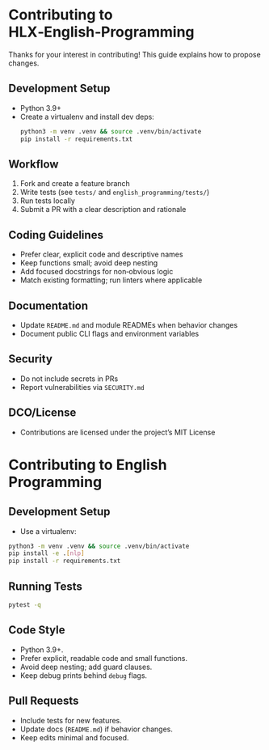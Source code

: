 # Contributing to HLX‑English‑Programming

Thanks for your interest in contributing! This guide explains how to propose changes.

## Development Setup

- Python 3.9+
- Create a virtualenv and install dev deps:
  ```bash
  python3 -m venv .venv && source .venv/bin/activate
  pip install -r requirements.txt
  ```

## Workflow

1. Fork and create a feature branch
2. Write tests (see `tests/` and `english_programming/tests/`)
3. Run tests locally
4. Submit a PR with a clear description and rationale

## Coding Guidelines

- Prefer clear, explicit code and descriptive names
- Keep functions small; avoid deep nesting
- Add focused docstrings for non‑obvious logic
- Match existing formatting; run linters where applicable

## Documentation

- Update `README.md` and module READMEs when behavior changes
- Document public CLI flags and environment variables

## Security

- Do not include secrets in PRs
- Report vulnerabilities via `SECURITY.md`

## DCO/License

- Contributions are licensed under the project’s MIT License
# Contributing to English Programming

## Development Setup
- Use a virtualenv:
```bash
python3 -m venv .venv && source .venv/bin/activate
pip install -e .[nlp]
pip install -r requirements.txt
```

## Running Tests
```bash
pytest -q
```

## Code Style
- Python 3.9+.
- Prefer explicit, readable code and small functions.
- Avoid deep nesting; add guard clauses.
- Keep debug prints behind `debug` flags.

## Pull Requests
- Include tests for new features.
- Update docs (`README.md`) if behavior changes.
- Keep edits minimal and focused.
